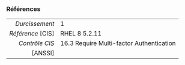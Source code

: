 ### Références

|                 |    |
|----------------:|:---|
|   *Durcissement*| 1 |
|*Référence* [CIS]| RHEL 8 5.2.11 |
|   *Contrôle CIS*| 16.3 Require Multi-factor Authentication |
|          [ANSSI]|  |
